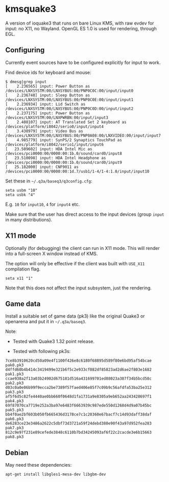 kmsquake3
==========

A version of ioquake3 that runs on bare Linux KMS, with raw evdev for
input: no X11, no Wayland. OpenGL ES 1.0 is used for rendering, through EGL.

Configuring
-------------

Currently event sources have to be configured explicitly for input to work.

Find device ids for keyboard and mouse:
```
$ dmesg|grep input
[    2.236565] input: Power Button as /devices/LNXSYSTM:00/LNXSYBUS:00/PNP0C0C:00/input/input0
[    2.236748] input: Sleep Button as /devices/LNXSYSTM:00/LNXSYBUS:00/PNP0C0E:00/input/input1
[    2.236934] input: Lid Switch as /devices/LNXSYSTM:00/LNXSYBUS:00/PNP0C0D:00/input/input2
[    2.237175] input: Power Button as /devices/LNXSYSTM:00/LNXPWRBN:00/input/input3
[    2.408107] input: AT Translated Set 2 keyboard as /devices/platform/i8042/serio0/input/input4
[    3.438979] input: Video Bus as /devices/LNXSYSTM:00/LNXSYBUS:00/PNP0A08:00/LNXVIDEO:00/input/input7
[    4.985779] input: SynPS/2 Synaptics TouchPad as /devices/platform/i8042/serio1/input/input6
[   23.509602] input: HDA Intel Mic as /devices/pci0000:00/0000:00:1b.0/sound/card0/input8
[   23.510098] input: HDA Intel Headphone as /devices/pci0000:00/0000:00:1b.0/sound/card0/input9
[   25.182000] input: CNF9011 as /devices/pci0000:00/0000:00:1d.7/usb1/1-4/1-4:1.0/input/input10
```
Set these in `~/.q3a/baseq3/q3config.cfg`:
```
seta usbm "10"
seta usbk "4"
```
E.g. `10` for `input10`, `4` for `input4` etc.

Make sure that the user has direct access to the input devices
(group `input` in many distributions).

X11 mode
----------
Optionally (for debugging) the client can run in X11 mode.
This will render into a full-screen X window instead of KMS.

The option will only be effective if the client was built with `USE_X11`
compilation flag.

```
seta x11 "1"
```
Note that this does not affect the input subsystem, just the rendering.

Game data
------------
Install a suitable set of game data (pk3) like the original Quake3 or
openarena and put it in `~/.q3a/baseq3`.

Note:

- Tested with Quake3 1.32 point release.

- Tested with following pk3s:

```
7ce8b3910620cd50a09e4f1100f426e8c6180f68895d589f80e6bd95af54bcae  pak0.pk3
d4ffd60b4b414c3419499e321b6f5c2e933cf082df85823ad2d6ae2f803e1682  pak1.pk3
ccae938a2f13a03b24902d675181d516a431699701ed88023a307f34b5bcd58c  pak2.pk3
d03c0a0e06b99f9ecca2be7389f57faed406e85f7c09b9c56afdfa53ba25e312  pak3.pk3
af5f6d5c82fe4440ae0bb660f0648d1fa1731a9e8305a9eb652aa243428697f1  pak4.pk3
69f87070ca7719e252a3ba97e6483f6663939c987ede550d1268d4d9a07b45bc  pak5.pk3
bb4f0ae2bf603b050fb665436d3178ce7c1c20360e67bacf7c14d93daff38daf  pak6.pk3
de6283ce23e3486a2622c5dbf73d3721a59f24debd380e90f43a97d952fea283  pak7.pk3
812c9e97f231e89cefede3848c6110b7bd34245093af6f22c2cacde3e6b15663  pak8.pk3
```

Debian
----------

May need these dependencies:

    apt-get install libgles1-mesa-dev libgbm-dev

